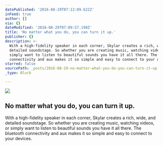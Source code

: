 ```yaml
---
datePublished: '2016-08-29T07:12:09.622Z'
inFeed: true
author: []
via: {}
dateModified: '2016-08-29T07:09:57.190Z'
title: 'No matter what you do, you can turn it up.'
publisher: {}
description: >-
  With a high-fidelity speaker in each corner, Skylar creates a rich, wide, and
  detailed soundstage. So whether you are creating music, watching videos, or
  simply want to listen to beautiful sounds you have it all there. The bluetooth
  connectivity and aux makes it so simple and easy to connect to your devices.
starred: false
sourcePath: _posts/2016-08-29-no-matter-what-you-do-you-can-turn-it-up.md
_type: Blurb

---
```

![](https://the-grid-user-content.s3-us-west-2.amazonaws.com/d8d08741-373d-43af-b72b-6f5decf47790.png)

## No matter what you do, you can turn it up.

With a high-fidelity speaker in each corner, Skylar creates a rich, wide, and detailed soundstage. So whether you are creating music, watching videos, or simply want to listen to beautiful sounds you have it all there. The bluetooth connectivity and aux makes it so simple and easy to connect to your devices.